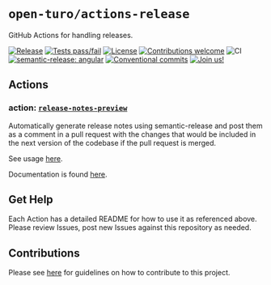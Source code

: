 # `open-turo/actions-release`

GitHub Actions for handling releases.

[![Release](https://img.shields.io/github/v/release/open-turo/actions-release)](https://github.com/open-turo/actions-release/releases/)
[![Tests pass/fail](https://img.shields.io/github/workflow/status/open-turo/actions-release/CI)](https://github.com/open-turo/actions-release/actions/)
[![License](https://img.shields.io/github/license/open-turo/actions-release)](./LICENSE)
[![Contributions welcome](https://img.shields.io/badge/contributions-welcome-brightgreen.svg)](https://github.com/dwyl/esta/issues)
![CI](https://github.com/open-turo/actions-release/actions/workflows/release.yaml/badge.svg)
[![semantic-release: angular](https://img.shields.io/badge/semantic--release-angular-e10079?logo=semantic-release)](https://github.com/semantic-release/semantic-release)
[![Conventional commits](https://img.shields.io/badge/conventional%20commits-1.0.2-%23FE5196?logo=conventionalcommits&logoColor=white)](https://conventionalcommits.org)
[![Join us!](https://img.shields.io/badge/Turo-Join%20us%21-593CFB.svg)](https://turo.com/jobs)

## Actions

### action: [`release-notes-preview`](./release-notes-preview)

Automatically generate release notes using semantic-release and post them as a comment in a pull request with the changes that would be included in the next version of the codebase if the pull request is merged.

See usage [here](./release-notes-preview/README.md#usage).

Documentation is found [here](./release-notes-preview/README.md).

## Get Help

Each Action has a detailed README for how to use it as referenced above. Please review Issues, post new Issues against this repository as needed.

## Contributions

Please see [here](https://github.com/open-turo/contributions) for guidelines on how to contribute to this project.
